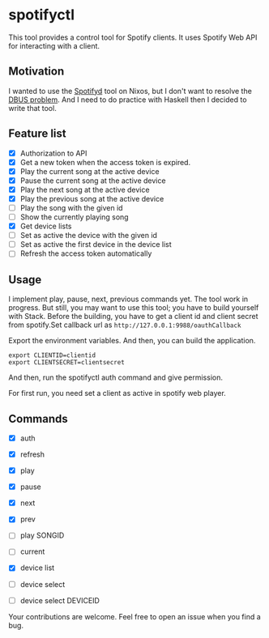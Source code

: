 # spotifyctl
This tool provides a control tool for Spotify clients. It uses Spotify Web API for interacting with a client.

## Motivation
I wanted to use the [Spotifyd](https://github.com/Spotifyd/spotifyd) tool on Nixos, but I don't want to resolve the [DBUS problem](https://community.spotify.com/t5/Desktop-Linux/Spotify-D-Bus-issue-cannot-send-CLI-commands/td-p/4528662). And I need to do practice with Haskell then I decided to write that tool.

## Feature list
- [x] Authorization to API
- [x] Get a new token when the access token is expired.
- [x] Play the current song at the active device
- [x] Pause the current song at the active device
- [x] Play the next song at the active device
- [x] Play the previous song at the active device
- [ ] Play the song with the given id
- [ ] Show the currently playing song
- [x] Get device lists
- [ ] Set as active the device with the given id
- [ ] Set as active the first device in the device list
- [ ] Refresh the access token automatically

## Usage
I implement play, pause, next,  previous commands yet. The tool work in progress. But still, you may want to use this tool; you have to build yourself with Stack. Before the building, you have to get a client id and client secret from spotify.Set callback url as `http://127.0.0.1:9988/oauthCallback`

Export the environment variables. And then, you can build the application.

```
export CLIENTID=clientid
export CLIENTSECRET=clientsecret
```

And then, run the spotifyctl auth command and give permission.

For first run, you need set a client as active in spotify web player.

## Commands
- [x] auth
- [x] refresh
- [x] play
- [x] pause
- [x] next
- [x] prev
- [ ] play SONGID
- [ ] current
- [x] device list
- [ ] device select
- [ ] device select DEVICEID


Your contributions are welcome. Feel free to open an issue when you find a bug.